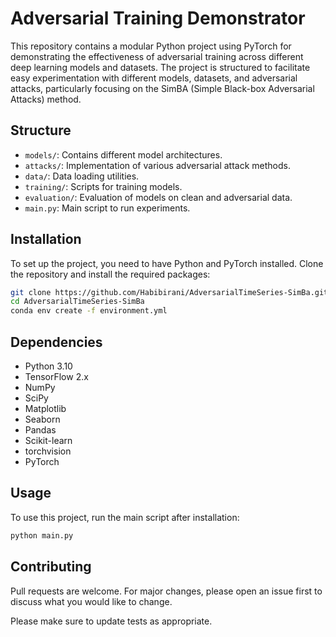 # Adversarial Training Demonstrator

This repository contains a modular Python project using PyTorch for demonstrating the effectiveness of adversarial training across different deep learning models and datasets. The project is structured to facilitate easy experimentation with different models, datasets, and adversarial attacks, particularly focusing on the SimBA (Simple Black-box Adversarial Attacks) method.

## Structure
- `models/`: Contains different model architectures.
- `attacks/`: Implementation of various adversarial attack methods.
- `data/`: Data loading utilities.
- `training/`: Scripts for training models.
- `evaluation/`: Evaluation of models on clean and adversarial data.
- `main.py`: Main script to run experiments.

## Installation

To set up the project, you need to have Python and PyTorch installed. Clone the repository and install the required packages:

```bash
git clone https://github.com/Habibirani/AdversarialTimeSeries-SimBa.git
cd AdversarialTimeSeries-SimBa
conda env create -f environment.yml

```

## Dependencies
- Python 3.10
- TensorFlow 2.x
- NumPy
- SciPy
- Matplotlib
- Seaborn
- Pandas
- Scikit-learn
- torchvision
- PyTorch


## Usage

To use this project, run the main script after installation:

```bash
python main.py

```



<!-- CONTRIBUTING -->
## Contributing
Pull requests are welcome. For major changes, please open an issue first to discuss what you would like to change.

Please make sure to update tests as appropriate.

